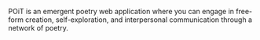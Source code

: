 POiT is an emergent poetry web application where you can engage in free-form creation, self-exploration, and interpersonal communication through a network of poetry.
